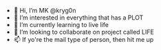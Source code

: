 - 👋 Hi, I’m MK @kryg0n
- 👀 I’m interested in everything that has a PLOT
- 🌱 I’m currently learning to live life
- 💞️ I’m looking to collaborate on project called LIFE
- 📫 If yo're the mail type of person, then hit me up
<!---
kryg0n/kryg0n is a ✨ special ✨ repository because its `README.md` (this file) appears on your GitHub profile.
You can click the Preview link to take a look at your changes.
--->
